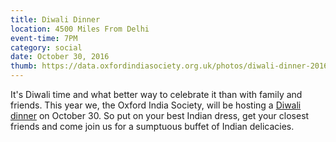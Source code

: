 ```yaml
---
title: Diwali Dinner
location: 4500 Miles From Delhi
event-time: 7PM
category: social
date: October 30, 2016
thumb: https://data.oxfordindiasociety.org.uk/photos/diwali-dinner-2016/diwali-dinner-2016.jpg
---
```


It's Diwali time and what better way to celebrate it than with family and friends. This year we, the Oxford India Society, will be hosting a [Diwali dinner](https://www.facebook.com/events/1633691696931254/) on October 30. So put on your best Indian dress, get your closest friends and come join us for a sumptuous buffet of Indian delicacies. 
